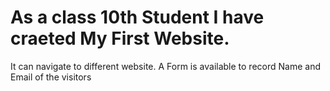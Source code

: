 # As a class 10th Student I have craeted My First Website.
It can navigate to different website.
A Form is available to record Name and Email of the visitors
